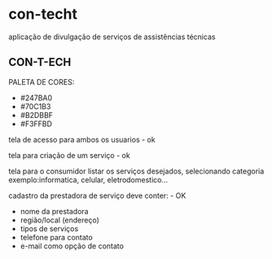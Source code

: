 # con-techt
aplicação de divulgação de serviços de assistências técnicas


CON-T-ECH
-----------------
PALETA DE CORES:
- #247BA0
- #70C1B3
- #B2DBBF
- #F3FFBD

tela de acesso para ambos os usuarios - ok

tela para criação de um serviço - ok

tela para o consumidor listar os serviços desejados, selecionando 
categoria exemplo:informatica, celular, eletrodomestico...

cadastro da prestadora de serviço deve conter: - OK
- nome da prestadora
- região/local (endereço)
- tipos de serviços
- telefone para contato
- e-mail como opção de contato